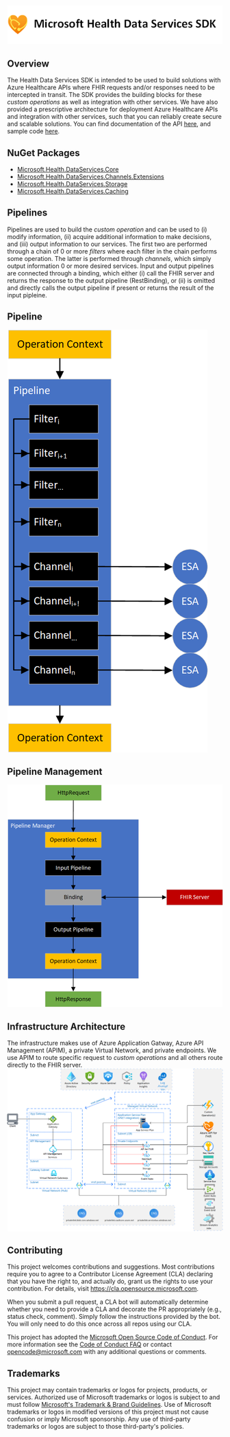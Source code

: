 ![enter image description here](./docs/images/readme-logo.png)


## Overview

The Health Data Services SDK is intended to be used to build solutions with Azure Healthcare APIs where FHIR requests and/or responses need to be intercepted in transit.  The SDK provides the building blocks for these *custom operations* as well as integration with other services.  We have also provided a prescriptive architecture for deployment Azure Healthcare APIs and integration with other services, such that you can reliably create secure and scalable solutions.  You can find documentation of the API [here](./doc/reference/toc.html), and sample code [here](https://github.com/microsoft/fhir-proxy-samples).

## NuGet Packages
- [Microsoft.Health.DataServices.Core](https://www.nuget.org/packages/Microsoft.Health.DataServices.Core/)
- [Microsoft.Health.DataServices.Channels.Extensions](https://www.nuget.org/packages/Microsoft.Health.DataServices.Channels.Extensions/)
- [Microsoft.Health.DataServices.Storage](https://www.nuget.org/packages/Microsoft.Health.DataServices.Storage/)
- [Microsoft.Health.DataServices.Caching](https://www.nuget.org/packages/Microsoft.Health.DataServices.Caching/)

## Pipelines

Pipelines are used to build the *custom operation* and can be used to (i) modify information, (ii) acquire additional information to make decisions, and (iii) output information to our services.  The first two are performed through a chain of 0 or more *filters* where each filter in the chain performs some operation.  The latter is performed through *channels*, which simply output information 0 or more desired services. Input and output pipelines are connected through a binding, which either (i) call the FHIR server and returns the response to the output pipeline (RestBinding), or (ii) is omitted and directly calls the output pipeline if present or returns the result of the input pipleine.

## Pipeline

![**Pipeline**](./docs/images/pipeline.png)

## Pipeline Management

![**Pipeline Management**](./docs/images/pipeline-mgmt.png)
 
## Infrastructure Architecture

The infrastructure makes use of Azure Application Gatway, Azure API Management (APIM), a private Virtual Network, and private endpoints.  We use APIM to route specific request to *custom operations* and all others route directly to the FHIR server.
![enter image description here](./docs/images/HealthcareAPIInfastructure.png)

## Contributing

This project welcomes contributions and suggestions.  Most contributions require you to agree to a
Contributor License Agreement (CLA) declaring that you have the right to, and actually do, grant us
the rights to use your contribution. For details, visit https://cla.opensource.microsoft.com.

When you submit a pull request, a CLA bot will automatically determine whether you need to provide
a CLA and decorate the PR appropriately (e.g., status check, comment). Simply follow the instructions
provided by the bot. You will only need to do this once across all repos using our CLA.

This project has adopted the [Microsoft Open Source Code of Conduct](https://opensource.microsoft.com/codeofconduct/).
For more information see the [Code of Conduct FAQ](https://opensource.microsoft.com/codeofconduct/faq/) or
contact [opencode@microsoft.com](mailto:opencode@microsoft.com) with any additional questions or comments.

## Trademarks

This project may contain trademarks or logos for projects, products, or services. Authorized use of Microsoft 
trademarks or logos is subject to and must follow 
[Microsoft's Trademark & Brand Guidelines](https://www.microsoft.com/en-us/legal/intellectualproperty/trademarks/usage/general).
Use of Microsoft trademarks or logos in modified versions of this project must not cause confusion or imply Microsoft sponsorship.
Any use of third-party trademarks or logos are subject to those third-party's policies.